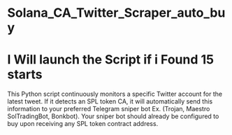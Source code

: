 # Solana_CA_Twitter_Scraper_auto_buy

# I Will launch the Script if i Found 15 starts 

This Python script continuously monitors a specific Twitter account for the latest tweet. If it detects an SPL token CA, it will automatically send this information to your preferred Telegram sniper bot Ex. (Trojan, Maestro SolTradingBot, Bonkbot). Your sniper bot should already be configured to buy upon receiving any SPL token contract address.
